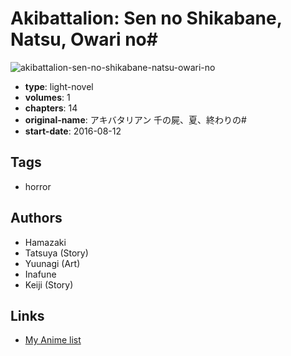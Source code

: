 # Akibattalion: Sen no Shikabane, Natsu, Owari no#

![akibattalion-sen-no-shikabane-natsu-owari-no](https://cdn.myanimelist.net/images/manga/1/182293.jpg)

-   **type**: light-novel
-   **volumes**: 1
-   **chapters**: 14
-   **original-name**: アキバタリアン 千の屍、夏、終わりの#
-   **start-date**: 2016-08-12

## Tags

-   horror

## Authors

-   Hamazaki
-   Tatsuya (Story)
-   Yuunagi (Art)
-   Inafune
-   Keiji (Story)

## Links

-   [My Anime list](https://myanimelist.net/manga/99883/Akibattalion__Sen_no_Shikabane_Natsu_Owari_no)
